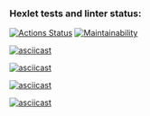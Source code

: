 ### Hexlet tests and linter status:
[![Actions Status](https://github.com/farguz/python-project-49/actions/workflows/hexlet-check.yml/badge.svg)](https://github.com/farguz/python-project-49/actions)
[![Maintainability](https://api.codeclimate.com/v1/badges/1bbefbf9295d68ecf321/maintainability)](https://codeclimate.com/github/farguz/python-project-49/maintainability)

[![asciicast](https://asciinema.org/a/5pnNNjV4Y77GlQPvri0Ww5UjE.svg)](https://asciinema.org/a/5pnNNjV4Y77GlQPvri0Ww5UjE)

[![asciicast](https://asciinema.org/a/3zNLGgT5ffYSCDEyn9Fg9yvlh.svg)](https://asciinema.org/a/3zNLGgT5ffYSCDEyn9Fg9yvlh)

[![asciicast](https://asciinema.org/a/D3Nn0G4ylSPTaOq6dfTB4KwOK.svg)](https://asciinema.org/a/D3Nn0G4ylSPTaOq6dfTB4KwOK)

[![asciicast](https://asciinema.org/a/Xv8t9RHhoVYkGTfo1MuRZrDEq.svg)](https://asciinema.org/a/Xv8t9RHhoVYkGTfo1MuRZrDEq)
